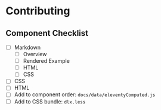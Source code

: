 # Contributing

## Component Checklist

- [ ] Markdown
  - [ ] Overview
  - [ ] Rendered Example
  - [ ] HTML
  - [ ] CSS
- [ ] CSS
- [ ] HTML
- [ ] Add to component order: `docs/data/eleventyComputed.js`
- [ ] Add to CSS bundle: `dlx.less`
